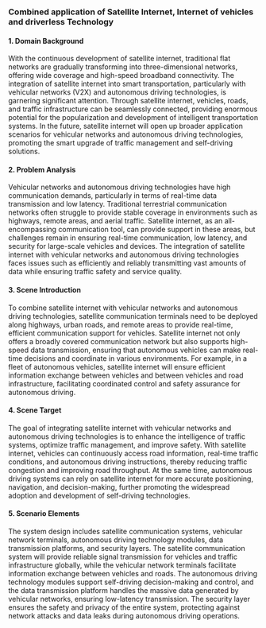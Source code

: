 ### Combined application of Satellite Internet, Internet of vehicles and driverless Technology

#### 1. Domain Background

With the continuous development of satellite internet, traditional flat networks are gradually transforming into three-dimensional networks, offering wide coverage and high-speed broadband connectivity. The integration of satellite internet into smart transportation, particularly with vehicular networks (V2X) and autonomous driving technologies, is garnering significant attention. Through satellite internet, vehicles, roads, and traffic infrastructure can be seamlessly connected, providing enormous potential for the popularization and development of intelligent transportation systems. In the future, satellite internet will open up broader application scenarios for vehicular networks and autonomous driving technologies, promoting the smart upgrade of traffic management and self-driving solutions.

#### 2. Problem Analysis

Vehicular networks and autonomous driving technologies have high communication demands, particularly in terms of real-time data transmission and low latency. Traditional terrestrial communication networks often struggle to provide stable coverage in environments such as highways, remote areas, and aerial traffic. Satellite internet, as an all-encompassing communication tool, can provide support in these areas, but challenges remain in ensuring real-time communication, low latency, and security for large-scale vehicles and devices. The integration of satellite internet with vehicular networks and autonomous driving technologies faces issues such as efficiently and reliably transmitting vast amounts of data while ensuring traffic safety and service quality.

#### 3. Scene Introduction

To combine satellite internet with vehicular networks and autonomous driving technologies, satellite communication terminals need to be deployed along highways, urban roads, and remote areas to provide real-time, efficient communication support for vehicles. Satellite internet not only offers a broadly covered communication network but also supports high-speed data transmission, ensuring that autonomous vehicles can make real-time decisions and coordinate in various environments. For example, in a fleet of autonomous vehicles, satellite internet will ensure efficient information exchange between vehicles and between vehicles and road infrastructure, facilitating coordinated control and safety assurance for autonomous driving.

#### 4. Scene Target

The goal of integrating satellite internet with vehicular networks and autonomous driving technologies is to enhance the intelligence of traffic systems, optimize traffic management, and improve safety. With satellite internet, vehicles can continuously access road information, real-time traffic conditions, and autonomous driving instructions, thereby reducing traffic congestion and improving road throughput. At the same time, autonomous driving systems can rely on satellite internet for more accurate positioning, navigation, and decision-making, further promoting the widespread adoption and development of self-driving technologies.

#### 5. Scenario Elements

The system design includes satellite communication systems, vehicular network terminals, autonomous driving technology modules, data transmission platforms, and security layers. The satellite communication system will provide reliable signal transmission for vehicles and traffic infrastructure globally, while the vehicular network terminals facilitate information exchange between vehicles and roads. The autonomous driving technology modules support self-driving decision-making and control, and the data transmission platform handles the massive data generated by vehicular networks, ensuring low-latency transmission. The security layer ensures the safety and privacy of the entire system, protecting against network attacks and data leaks during autonomous driving operations.
